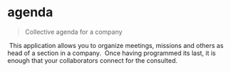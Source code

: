# agenda
>Collective agenda for a company

 This application allows you to organize meetings, missions and others as head of a section in a company.
 Once having programmed its last, it is enough that your collaborators connect for the consulted.
